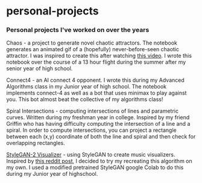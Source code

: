 # personal-projects

### Personal projects I've worked on over the years

Chaos - a project to generate novel chaotic attractors. The notebook generates an animated gif of a (hopefully) never-before-seen chaotic attractor. I was inspired to create this after watching [this video](https://www.youtube.com/watch?v=idpOunnpKTo). I wrote this notebook over the course of a 13 hour flight during the summer after my senior year of high school. 

Connect4 - an AI connect 4 opponent. I wrote this during my Advanced Algorithms class in my Junior year of high school. The notebook implements connect-4 as well as a bot that uses minimax to play against you. This bot almost beat the collective of my algorithms class!

Spiral Intersections - computing intersections of lines and parametric curves. Written during my freshman year in college. Inspired by my friend Griffin who has having difficulty computing the intersection of a line and a spiral. In order to compute intersections, you can project a rectangle between each (x,y) coordinate of both the line and spiral and then check for overlapping rectangles. 

[StyleGAN-2 Visualizer](https://colab.research.google.com/drive/1WtZmXYrRJ5GoK1C9wLSt2hjaTxycQiG9?usp=sharing) - using StyleGAN to create music visualizers. Inspired by [this reddit post](https://www.reddit.com/r/MachineLearning/comments/e23ezq/p_using_stylegan_to_make_a_music_visualizer/), I decided to try my recreating this algorithm on my own. I used a modified pretrained StyleGAN google Colab to do this during my Junior year of highschool.
